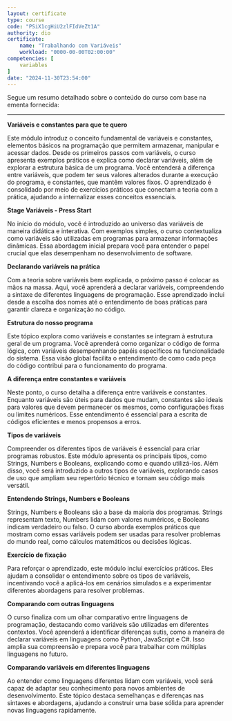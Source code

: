 ```yaml
---
layout: certificate
type: course
code: "PSiX1cgHiU2zlFIdVeZt1A"
authority: dio
certificate:
    name: "Trabalhando com Variáveis"
    workload: "0000-00-00T02:00:00"
competencies: [
    variables
]
date: "2024-11-30T23:54:00"
---
```


Segue um resumo detalhado sobre o conteúdo do curso com base na ementa fornecida:  

---

**Variáveis e constantes para que te quero**

Este módulo introduz o conceito fundamental de variáveis e constantes, elementos básicos na programação que permitem armazenar, manipular e acessar dados. Desde os primeiros passos com variáveis, o curso apresenta exemplos práticos e explica como declarar variáveis, além de explorar a estrutura básica de um programa. Você entenderá a diferença entre variáveis, que podem ter seus valores alterados durante a execução do programa, e constantes, que mantêm valores fixos. O aprendizado é consolidado por meio de exercícios práticos que conectam a teoria com a prática, ajudando a internalizar esses conceitos essenciais.  

**Stage Variáveis - Press Start**

No início do módulo, você é introduzido ao universo das variáveis de maneira didática e interativa. Com exemplos simples, o curso contextualiza como variáveis são utilizadas em programas para armazenar informações dinâmicas. Essa abordagem inicial prepara você para entender o papel crucial que elas desempenham no desenvolvimento de software.  

**Declarando variáveis na prática**

Com a teoria sobre variáveis bem explicada, o próximo passo é colocar as mãos na massa. Aqui, você aprenderá a declarar variáveis, compreendendo a sintaxe de diferentes linguagens de programação. Esse aprendizado inclui desde a escolha dos nomes até o entendimento de boas práticas para garantir clareza e organização no código.  

**Estrutura do nosso programa**

Este tópico explora como variáveis e constantes se integram à estrutura geral de um programa. Você aprenderá como organizar o código de forma lógica, com variáveis desempenhando papéis específicos na funcionalidade do sistema. Essa visão global facilita o entendimento de como cada peça do código contribui para o funcionamento do programa.  

**A diferença entre constantes e variáveis**

Neste ponto, o curso detalha a diferença entre variáveis e constantes. Enquanto variáveis são úteis para dados que mudam, constantes são ideais para valores que devem permanecer os mesmos, como configurações fixas ou limites numéricos. Esse entendimento é essencial para a escrita de códigos eficientes e menos propensos a erros.  

**Tipos de variáveis**

Compreender os diferentes tipos de variáveis é essencial para criar programas robustos. Este módulo apresenta os principais tipos, como Strings, Numbers e Booleans, explicando como e quando utilizá-los. Além disso, você será introduzido a outros tipos de variáveis, explorando casos de uso que ampliam seu repertório técnico e tornam seu código mais versátil.  

**Entendendo Strings, Numbers e Booleans**

Strings, Numbers e Booleans são a base da maioria dos programas. Strings representam texto, Numbers lidam com valores numéricos, e Booleans indicam verdadeiro ou falso. O curso aborda exemplos práticos que mostram como essas variáveis podem ser usadas para resolver problemas do mundo real, como cálculos matemáticos ou decisões lógicas.  

**Exercício de fixação**

Para reforçar o aprendizado, este módulo inclui exercícios práticos. Eles ajudam a consolidar o entendimento sobre os tipos de variáveis, incentivando você a aplicá-los em cenários simulados e a experimentar diferentes abordagens para resolver problemas.  

**Comparando com outras linguagens**

O curso finaliza com um olhar comparativo entre linguagens de programação, destacando como variáveis são utilizadas em diferentes contextos. Você aprenderá a identificar diferenças sutis, como a maneira de declarar variáveis em linguagens como Python, JavaScript e C#. Isso amplia sua compreensão e prepara você para trabalhar com múltiplas linguagens no futuro.  

**Comparando variáveis em diferentes linguagens**

Ao entender como linguagens diferentes lidam com variáveis, você será capaz de adaptar seu conhecimento para novos ambientes de desenvolvimento. Este tópico destaca semelhanças e diferenças nas sintaxes e abordagens, ajudando a construir uma base sólida para aprender novas linguagens rapidamente.